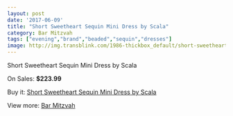 ```yaml
---
layout: post
date: '2017-06-09'
title: "Short Sweetheart Sequin Mini Dress by Scala"
category: Bar Mitzvah
tags: ["evening","brand","beaded","sequin","dresses"]
image: http://img.transblink.com/1986-thickbox_default/short-sweetheart-sequin-mini-dress-by-scala.jpg
---
```

Short Sweetheart Sequin Mini Dress by Scala

On Sales: **$223.99**
<a href="https://www.transblink.com/en/bar-mitzvah/649-short-sweetheart-sequin-mini-dress-by-scala.html"><amp-img layout="responsive" width="600" height="600" src="//img.transblink.com/1986-thickbox_default/short-sweetheart-sequin-mini-dress-by-scala.jpg" alt="Short Sweetheart Sequin Mini Dress by Scala 0" /></a>
<a href="https://www.transblink.com/en/bar-mitzvah/649-short-sweetheart-sequin-mini-dress-by-scala.html"><amp-img layout="responsive" width="600" height="600" src="//img.transblink.com/1987-thickbox_default/short-sweetheart-sequin-mini-dress-by-scala.jpg" alt="Short Sweetheart Sequin Mini Dress by Scala 1" /></a>

Buy it: [Short Sweetheart Sequin Mini Dress by Scala](https://www.transblink.com/en/bar-mitzvah/649-short-sweetheart-sequin-mini-dress-by-scala.html "Short Sweetheart Sequin Mini Dress by Scala")

View more: [Bar Mitzvah](https://www.transblink.com/en/2-bar-mitzvah "Bar Mitzvah")